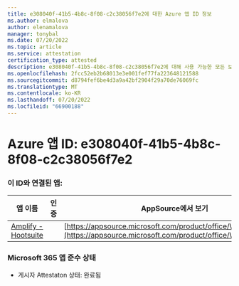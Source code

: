 ```yaml
---
title: e308040f-41b5-4b8c-8f08-c2c38056f7e2에 대한 Azure 앱 ID 정보
ms.author: elmalova
author: elenamalova
manager: tonybal
ms.date: 07/20/2022
ms.topic: article
ms.service: attestation
certification_type: attested
description: e308040f-41b5-4b8c-8f08-c2c38056f7e2에 대해 사용 가능한 모든 보안 및 규정 준수 정보입니다.
ms.openlocfilehash: 2fcc52eb2b68013e3e001fef77fa223648121588
ms.sourcegitcommit: d8794fef6be4d3a9a42bf2904f29a70de76069fc
ms.translationtype: MT
ms.contentlocale: ko-KR
ms.lasthandoff: 07/20/2022
ms.locfileid: "66900188"
---
```

# <a name="azure-app-id-e308040f-41b5-4b8c-8f08-c2c38056f7e2"></a>Azure 앱 ID: e308040f-41b5-4b8c-8f08-c2c38056f7e2


### <a name="apps-associated-with-this-id"></a>이 ID와 연결된 앱:
| **앱 이름** | **인증** | **AppSource에서 보기** |
|--------------|---------------|-----------------------|
| [Amplify - Hootsuite](../forward/WA200003153.md) |  | [https://appsource.microsoft.com/product/office/WA200003153](https://appsource.microsoft.com/product/office/WA200003153) |

### <a name="microsoft-365-app-compliance-status"></a>Microsoft 365 앱 준수 상태
- 게시자 Attestaton 상태: 완료됨
